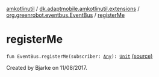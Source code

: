 [amkotlinutil](../../index.md) / [dk.adaptmobile.amkotlinutil.extensions](../index.md) / [org.greenrobot.eventbus.EventBus](index.md) / [registerMe](./register-me.md)

# registerMe

`fun EventBus.registerMe(subscriber: `[`Any`](https://kotlinlang.org/api/latest/jvm/stdlib/kotlin/-any/index.html)`): `[`Unit`](https://kotlinlang.org/api/latest/jvm/stdlib/kotlin/-unit/index.html) [(source)](https://github.com/adaptmobile-organization/amkotlinutil/tree/master/amkotlinutil/amkotlinutil/src/main/java/dk/adaptmobile/amkotlinutil/extensions/EventBusExtensions.kt#L9)

Created by Bjarke on 11/08/2017.


